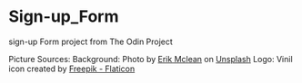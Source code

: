 # Sign-up_Form
sign-up Form project from The Odin Project

Picture Sources:
Background: Photo by [Erik Mclean](https://unsplash.com/@introspectivedsgn?utm_source=unsplash&utm_medium=referral&utm_content=creditCopyText) on [Unsplash](https://unsplash.com/images/things/music?utm_source=unsplash&utm_medium=referral&utm_content=creditCopyText)
Logo: Vinil icon created by [Freepik - Flaticon](https://www.flaticon.com/br/icones-gratis/vinil)
